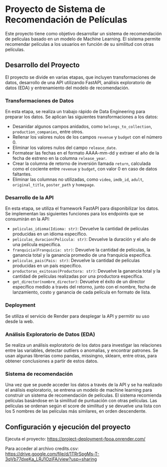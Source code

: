 # Proyecto de Sistema de Recomendación de Películas

Este proyecto tiene como objetivo desarrollar un sistema de recomendación de películas basado en un modelo de Machine Learning. El sistema permite recomendar películas a los usuarios en función de su similitud con otras películas.

## Desarrollo del Proyecto

El proyecto se divide en varias etapas, que incluyen transformaciones de datos, desarrollo de una API utilizando FastAPI, análisis exploratorio de datos (EDA) y entrenamiento del modelo de recomendación.

### Transformaciones de Datos

En esta etapa, se realiza un trabajo rápido de Data Engineering para preparar los datos. Se aplican las siguientes transformaciones a los datos:

- Desanidar algunos campos anidados, como `belongs_to_collection`, `production_companies`, entre otros.
- Rellenar los valores nulos de los campos `revenue` y `budget` con el número 0.
- Eliminar los valores nulos del campo `release_date`.
- Formatear las fechas en el formato AAAA-mm-dd y extraer el año de la fecha de estreno en la columna `release_year`.
- Crear la columna de retorno de inversión llamada `return`, calculada como el cociente entre `revenue` y `budget`, con valor 0 en caso de datos faltantes.
- Eliminar las columnas no utilizadas, como `video`, `imdb_id`, `adult`, `original_title`, `poster_path` y `homepage`.

### Desarrollo de la API

En esta etapa, se utiliza el framework FastAPI para disponibilizar los datos. Se implementan las siguientes funciones para los endpoints que se consumirán en la API:

- `peliculas_idioma(Idioma: str)`: Devuelve la cantidad de películas producidas en un idioma específico.
- `peliculas_duracion(Pelicula: str)`: Devuelve la duración y el año de una película específica.
- `franquicia(Franquicia: str)`: Devuelve la cantidad de películas, la ganancia total y la ganancia promedio de una franquicia específica.
- `peliculas_pais(Pais: str)`: Devuelve la cantidad de películas producidas en un país específico.
- `productoras_exitosas(Productora: str)`: Devuelve la ganancia total y la cantidad de películas realizadas por una productora específica.
- `get_director(nombre_director)`: Devuelve el éxito de un director específico medido a través del retorno, junto con el nombre, fecha de lanzamiento, costo y ganancia de cada película en formato de lista.

### Deployment

Se utiliza el servicio de Render para desplegar la API y permitir su uso desde la web.

### Análisis Exploratorio de Datos (EDA)

Se realiza un análisis exploratorio de los datos para investigar las relaciones entre las variables, detectar outliers o anomalías, y encontrar patrones. Se usan algunas librerías como pandas, missingno, sklearn, entre otras, para obtener conclusiones a partir de estos datos.

### Sistema de recomendación 

Una vez que se puede acceder los datos  a través de la API y se ha realizado el análisis exploratorio, se entrena un modelo de machine learning para construir un sistema de recomendación de películas. El sistema recomienda películas basándose en la similitud de puntuación con otras películas. Las películas se ordenan según el score de similitud y se devuelve una lista con los 5 nombres de las películas más similares, en orden descendente.

## Configuración y ejecución del proyecto

Ejecuta el proyecto: https://project-deployment-fpoa.onrender.com/

Para acceder al archivo credits.csv:      
https://drive.google.com/file/d/1TRrSpgMs-T-3qVb77dxeKa_LRJ1OziFA/view?usp=sharing